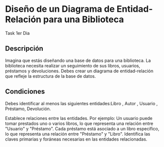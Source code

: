 # Diseño de un Diagrama de Entidad-Relación para una Biblioteca

Task 1er Dia

## Descripción

Imagina que estás diseñando una base de datos para una biblioteca. La biblioteca necesita realizar un seguimiento de sus libros, 
usuarios, préstamos y devoluciones. Debes crear un diagrama de entidad-relación que refleje la estructura de la base de datos.
 
## Condiciones

Debes identificar al menos las siguientes entidades:Libro , Autor  , Usuario  , Préstamo, Devolución.

Establece relaciones entre las entidades. Por ejemplo:
Un usuario puede tomar prestados uno o varios libros, lo que representa una relación entre "Usuario" y "Préstamo".
Cada préstamo está asociado a un libro específico, lo que representa una relación entre "Préstamo" y "Libro".
Identifica las claves primarias y foráneas necesarias en las entidades relacionadas.

